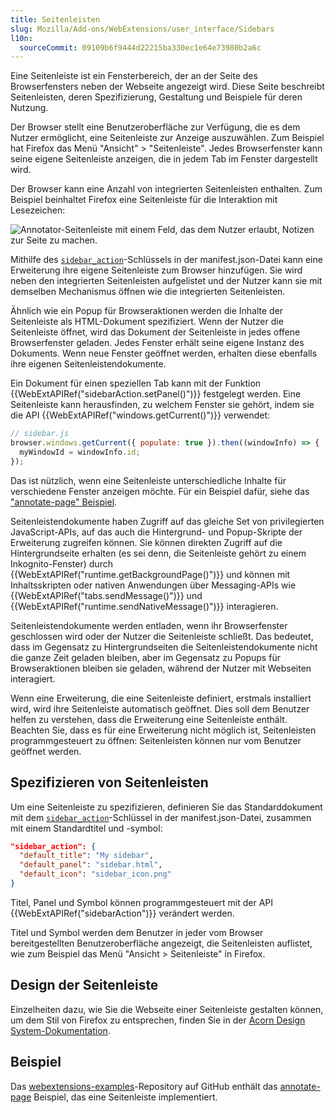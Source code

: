 ```yaml
---
title: Seitenleisten
slug: Mozilla/Add-ons/WebExtensions/user_interface/Sidebars
l10n:
  sourceCommit: 09109b6f9444d22215ba330ec1e64e73980b2a6c
---
```


Eine Seitenleiste ist ein Fensterbereich, der an der Seite des Browserfensters neben der Webseite angezeigt wird. Diese Seite beschreibt Seitenleisten, deren Spezifizierung, Gestaltung und Beispiele für deren Nutzung.

Der Browser stellt eine Benutzeroberfläche zur Verfügung, die es dem Nutzer ermöglicht, eine Seitenleiste zur Anzeige auszuwählen. Zum Beispiel hat Firefox das Menü "Ansicht" > "Seitenleiste". Jedes Browserfenster kann seine eigene Seitenleiste anzeigen, die in jedem Tab im Fenster dargestellt wird.

Der Browser kann eine Anzahl von integrierten Seitenleisten enthalten. Zum Beispiel beinhaltet Firefox eine Seitenleiste für die Interaktion mit Lesezeichen:

![Annotator-Seitenleiste mit einem Feld, das dem Nutzer erlaubt, Notizen zur Seite zu machen.](bookmarks-sidebar.png)

Mithilfe des [`sidebar_action`](/de/docs/Mozilla/Add-ons/WebExtensions/manifest.json/sidebar_action)-Schlüssels in der manifest.json-Datei kann eine Erweiterung ihre eigene Seitenleiste zum Browser hinzufügen. Sie wird neben den integrierten Seitenleisten aufgelistet und der Nutzer kann sie mit demselben Mechanismus öffnen wie die integrierten Seitenleisten.

Ähnlich wie ein Popup für Browseraktionen werden die Inhalte der Seitenleiste als HTML-Dokument spezifiziert. Wenn der Nutzer die Seitenleiste öffnet, wird das Dokument der Seitenleiste in jedes offene Browserfenster geladen. Jedes Fenster erhält seine eigene Instanz des Dokuments. Wenn neue Fenster geöffnet werden, erhalten diese ebenfalls ihre eigenen Seitenleistendokumente.

Ein Dokument für einen speziellen Tab kann mit der Funktion {{WebExtAPIRef("sidebarAction.setPanel()")}} festgelegt werden. Eine Seitenleiste kann herausfinden, zu welchem Fenster sie gehört, indem sie die API {{WebExtAPIRef("windows.getCurrent()")}} verwendet:

```js
// sidebar.js
browser.windows.getCurrent({ populate: true }).then((windowInfo) => {
  myWindowId = windowInfo.id;
});
```

Das ist nützlich, wenn eine Seitenleiste unterschiedliche Inhalte für verschiedene Fenster anzeigen möchte. Für ein Beispiel dafür, siehe das ["annotate-page" Beispiel](https://github.com/mdn/webextensions-examples/tree/main/annotate-page).

Seitenleistendokumente haben Zugriff auf das gleiche Set von privilegierten JavaScript-APIs, auf das auch die Hintergrund- und Popup-Skripte der Erweiterung zugreifen können. Sie können direkten Zugriff auf die Hintergrundseite erhalten (es sei denn, die Seitenleiste gehört zu einem Inkognito-Fenster) durch {{WebExtAPIRef("runtime.getBackgroundPage()")}} und können mit Inhaltsskripten oder nativen Anwendungen über Messaging-APIs wie {{WebExtAPIRef("tabs.sendMessage()")}} und {{WebExtAPIRef("runtime.sendNativeMessage()")}} interagieren.

Seitenleistendokumente werden entladen, wenn ihr Browserfenster geschlossen wird oder der Nutzer die Seitenleiste schließt. Das bedeutet, dass im Gegensatz zu Hintergrundseiten die Seitenleistendokumente nicht die ganze Zeit geladen bleiben, aber im Gegensatz zu Popups für Browseraktionen bleiben sie geladen, während der Nutzer mit Webseiten interagiert.

Wenn eine Erweiterung, die eine Seitenleiste definiert, erstmals installiert wird, wird ihre Seitenleiste automatisch geöffnet. Dies soll dem Benutzer helfen zu verstehen, dass die Erweiterung eine Seitenleiste enthält. Beachten Sie, dass es für eine Erweiterung nicht möglich ist, Seitenleisten programmgesteuert zu öffnen: Seitenleisten können nur vom Benutzer geöffnet werden.

## Spezifizieren von Seitenleisten

Um eine Seitenleiste zu spezifizieren, definieren Sie das Standarddokument mit dem [`sidebar_action`](/de/docs/Mozilla/Add-ons/WebExtensions/manifest.json/sidebar_action)-Schlüssel in der manifest.json-Datei, zusammen mit einem Standardtitel und -symbol:

```json
"sidebar_action": {
  "default_title": "My sidebar",
  "default_panel": "sidebar.html",
  "default_icon": "sidebar_icon.png"
}
```

Titel, Panel und Symbol können programmgesteuert mit der API {{WebExtAPIRef("sidebarAction")}} verändert werden.

Titel und Symbol werden dem Benutzer in jeder vom Browser bereitgestellten Benutzeroberfläche angezeigt, die Seitenleisten auflistet, wie zum Beispiel das Menü "Ansicht > Seitenleiste" in Firefox.

## Design der Seitenleiste

Einzelheiten dazu, wie Sie die Webseite einer Seitenleiste gestalten können, um dem Stil von Firefox zu entsprechen, finden Sie in der [Acorn Design System-Dokumentation](https://acorn.firefox.com/latest).

## Beispiel

Das [webextensions-examples](https://github.com/mdn/webextensions-examples)-Repository auf GitHub enthält das [annotate-page](https://github.com/mdn/webextensions-examples/tree/main/annotate-page) Beispiel, das eine Seitenleiste implementiert.
